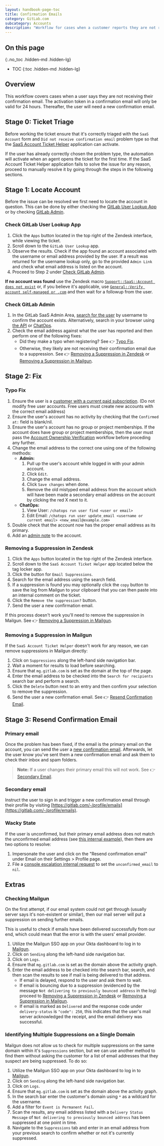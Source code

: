 ```yaml
---
layout: handbook-page-toc
title: Confirmation Emails
category: GitLab.com
subcategory: Accounts
description: "Workflow for cases when a customer reports they are not receiving their confirmation email"
---
```


## On this page

{:.no_toc .hidden-md .hidden-lg}

- TOC
{:toc .hidden-md .hidden-lg}

## Overview

This workflow covers cases when a user says they are not receiving their confirmation email. The activation token in a confirmation email will only be valid for 24 hours. Thereafter, the user will need a new confirmation email.

## **Stage 0:** Ticket Triage

Before working the ticket ensure that it's correctly triaged with the `SaaS Account` form and `Did not receive confirmation email` problem type so that
the [SaaS Account Ticket Helper](https://about.gitlab.com/handbook/support/support-ops/documentation/zendesk_global_apps.html#saas-account-ticket-helper) application can activate.

If the user has already correctly chosen the problem type, the automation will activate when an agent opens the ticket for the first time. If the SaaS Account Ticket Helper application fails to solve the issue for any reason, proceed to manually resolve it by going through the steps in the following sections.

## **Stage 1:** Locate Account

Before the issue can be resolved we first need to locate the account in question. This can be done by either checking the [GitLab User Lookup App](#check-gitlab-user-lookup-app) or by checking [GitLab Admin](#check-gitlab-admin).

### Check GitLab User Lookup App

1. Click the `Apps` button located in the top right of the Zendesk interface, while viewing the ticket.
1. Scroll down to the `GitLab User Lookup` app.
1. Observe the results. Check if the app found an account associated with the username or email address provided by the user. If a result was returned for the username lookup only, go to the provided `Admin Link` and check what email address is listed on the account.
1. Proceed to Step 2 under [Check GitLab Admin](#check-gitlab-admin).

**If no account was found** use the Zendesk macro [`Support::SaaS::Account does not exist`](https://gitlab.com/gitlab-com/support/support-ops/zendesk-global/macros/-/blob/master/macros/active/Support/SaaS/Account%20does%20not%20exist.yaml) or, if you believe it's applicable, use [`General::Verify account self-managed or .com`](https://gitlab.com/gitlab-com/support/support-ops/zendesk-global/macros/-/blob/master/macros/active/General/Verify%20account%20self-managed%20or%20.com.yaml) and then wait for a followup from the user.

### Check GitLab Admin

1. In the GitLab SaaS Admin Area, [search for the user](https://gitlab.com/admin/users) by username to confirm the account exists. Alternatively, search in your browser using [the API](https://gitlab.com/api/v4/users?search=email@email.test) or [ChatOps](https://about.gitlab.com/handbook/support/workflows/chatops.html#user).
1. Check the email address against what the user has reported and then perform one of the following fixes:
    - Did they make a typo when registering? See 👉 [Typo Fix](#typo-fix).
    - Otherwise, they likely are not receiving their confirmation email due to a suppression. See 👉 [Removing a Suppression in Zendesk](#removing-a-suppression-in-zendesk) or [Removing a Suppression in Mailgun](#removing-a-suppression-in-mailgun).

## **Stage 2:** Fix

### Typo Fix

1. Ensure the user is a [customer with a current paid subscription](https://about.gitlab.com/handbook/support/workflows/associating_needs_org_tickets_with_orgs.html#identifying-customers-and-users). (Do not modify free user accounts. Free users must create new accounts with the correct email address)
1. Ensure the user's account has no activity by checking that the `Confirmed at:` field is blank/nil.
1. Ensure the user's account has no group or project memberships. If the account does have group or project memberships, then the user must pass the [Account Ownership Verification](https://about.gitlab.com/handbook/support/workflows/account_verification.html) workflow before proceding any further.
1. Change the email address to the correct one using one of the following methods:
    - **Admin:**
      1. Pull up the user's account while logged in with your admin account.
      1. Click `Edit`.
      1. Change the email address.
      1. Click `Save changes` when done.
      1. Remove the old mistyped email address from the account which will have been made a secondary email address on the account by clicking the red X next to it.
    - **ChatOps:**
        1. View User: `/chatops run user find <user or email>`
        1. Edit Email: `/chatops run user update_email <username or current email> <new_email@example.com>`
1. Double check that the account now has the proper email address as its primary.
1. Add an [admin note](https://about.gitlab.com/handbook/support/workflows/admin_note.html) to the account.

### Removing a Suppression in Zendesk

1. Click the `Apps` button located in the top right of the Zendesk interface.
1. Scroll down to the `SaaS Account Ticket Helper` app located below the tag locker app.
1. Click the button for `Email Suppressions`.
1. Search for the email address using the search field.
1. If a suppression is found you may optionally click the `copy` button to save the log from Mailgun to your clipboard that you can then paste into an internal comment on the ticket.
1. Click the `Remove the suppression?` button.
1. Send the user a new confirmation email.

If this process doesn't work you'll need to remove the suppression in Mailgun. See 👉 [Removing a Suppression in Mailgun](#removing-a-suppression-in-mailgun).

### Removing a Suppression in Mailgun

If the `SaaS Account Ticket Helper` doesn't work for any reason, we can remove suppressions in Mailgun directly:

1. Click on `Suppressions` along the left-hand side navigation bar.
1. Wait a moment for results to load before searching.
1. Ensure that `mg.gitlab.com` is set as the domain at the top of the page.
1. Enter the email address to be checked into the `Search for recipients` search bar and perform a search.
1. Click the `Delete` button next to an entry and then confirm your selection to remove the suppression.
1. Send the user a new confirmation email. See 👉 [Resend Confirmation Email](#stage-3-resend-confirmation-email).

## **Stage 3:** Resend Confirmation Email

### Primary email

Once the problem has been fixed, if the email is the primary email on the account, you can send the user a [new confirmation email](https://gitlab.com/users/confirmation/new). Afterwards, let the user know you've sent them a new confirmation email and ask them to check their inbox and spam folders.

>**Note:** If a user changes their primary email this will not work. See 👉 [Secondary Email](#secondary-email).

### Secondary email

Instruct the user to sign in and trigger a new confirmation email through their profile by visiting [https://gitlab.com/-/profile/emails](https://gitlab.com/-/profile/emails).

### Wacky State

If the user is unconfirmed, but their primary email address does not match the unconfirmed email address (see [this internal example](https://gitlab.com/gitlab-org/gitlab/-/issues/239098#note_399726260)), then there are two options to resolve:

1. Impersonate the user and click on the "Resend confirmation email" under Email on their Settings > Profile page.
2. File a [console escalation internal request](https://gitlab.com/gitlab-com/support/internal-requests/-/issues/new?issuable_template=GitLab.com%20Console%20Escalation) to set the `unconfirmed_email` to `nil`.

## Extras

### Checking Mailgun

On the first attempt, if our email system could not get through (usually server says it's non-existent or similar), then our mail server will put a suppression on sending further emails.

This is useful to check if emails have been delivered successfully from our end, which could mean that the error is with the users' email provider.

1. Utilize the Mailgun SSO app on your Okta dashboard to log in to [Mailgun](https://app.mailgun.com/app/dashboard).
1. Click on `Sending` along the left-hand side navigation bar.
1. Click on `Logs`.
1. Ensure that `mg.gitlab.com` is set as the domain above the activity graph.
1. Enter the email address to be checked into the search bar, search, and then scan the results to see if mail is being delivered to that address.
    - If email is delayed, respond to the user and ask them to wait.
    - If email is bouncing due to a suppression (evidenced by the message `Not delivering to previously bounced address` in the log) proceed to [Removing a Suppression in Zendesk](#removing-a-suppression-in-zendesk) or [Removing a Suppression in Mailgun](#removing-a-suppression-in-mailgun).
    - If email is marked as `Delivered` and the response code under `delivery-status` is `"code": 250`, this indicates that the user's mail server acknowledged the receipt, and the email delivery was successful.

### Identifying Multiple Suppressions on a Single Domain

Mailgun does not allow us to check for multiple suppressions on the same domain within it's `Suppressions` section, but we can use another method to find them without asking the customer for a list of email addresses that they suspect are being suppressed. To do so:

1. Utilize the Mailgun SSO app on your Okta dashboard to log in to [Mailgun](https://app.mailgun.com/app/dashboard).
1. Click on `Sending` along the left-hand side navigation bar.
1. Click on `Logs`.
1. Ensure that `mg.gitlab.com` is set as the domain above the activity graph.
1. In the search bar enter the customer's domain using `*` as a wildcard for the username.
1. Add a filter for `Event is Permanent Fail`.
1. Scan the results, any email address listed with a `Delivery Status Message` of  `Not delivering to previously bounced address` has been suppressed at one point in time.
1. Navigate to the `Suppressions` tab and enter in an email address from your previous search to confirm whether or not it's currently suppressed.
